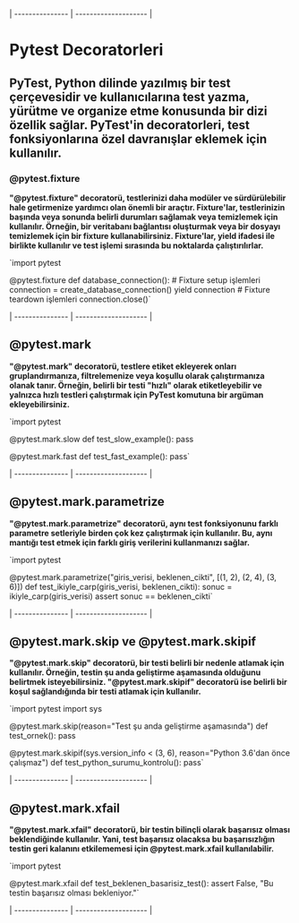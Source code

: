 | --------------- | -------------------- | 

# Pytest Decoratorleri 

## PyTest, Python dilinde yazılmış bir test çerçevesidir ve kullanıcılarına test yazma, yürütme ve organize etme konusunda bir dizi özellik sağlar. PyTest'in decoratorleri, test fonksiyonlarına özel davranışlar eklemek için kullanılır. 

### @pytest.fixture 
**"@pytest.fixture" decoratorü, testlerinizi daha modüler ve sürdürülebilir hale getirmenize yardımcı olan önemli bir araçtır. Fixture'lar, testlerinizin başında veya sonunda belirli durumları sağlamak veya temizlemek için kullanılır. Örneğin, bir veritabanı bağlantısı oluşturmak veya bir dosyayı temizlemek için bir fixture kullanabilirsiniz. Fixture'lar, yield ifadesi ile birlikte kullanılır ve test işlemi sırasında bu noktalarda çalıştırılırlar.**

`import pytest

@pytest.fixture
def database_connection():
    # Fixture setup işlemleri
    connection = create_database_connection()
    yield connection
    # Fixture teardown işlemleri
    connection.close()` 

| --------------- | -------------------- | 

## @pytest.mark 
**"@pytest.mark" decoratorü, testlere etiket ekleyerek onları gruplandırmanıza, filtrelemenize veya koşullu olarak çalıştırmanıza olanak tanır. Örneğin, belirli bir testi "hızlı" olarak etiketleyebilir ve yalnızca hızlı testleri çalıştırmak için PyTest komutuna bir argüman ekleyebilirsiniz.**

`import pytest

@pytest.mark.slow
def test_slow_example():
    pass

@pytest.mark.fast
def test_fast_example():
    pass`

| --------------- | -------------------- | 

## @pytest.mark.parametrize
**"@pytest.mark.parametrize" decoratorü, aynı test fonksiyonunu farklı parametre setleriyle birden çok kez çalıştırmak için kullanılır. Bu, aynı mantığı test etmek için farklı giriş verilerini kullanmanızı sağlar.**

`import pytest

@pytest.mark.parametrize("giris_verisi, beklenen_cikti", [(1, 2), (2, 4), (3, 6)])
def test_ikiyle_carp(giris_verisi, beklenen_cikti):
    sonuc = ikiyle_carp(giris_verisi)
    assert sonuc == beklenen_cikti`

| --------------- | -------------------- |  

## @pytest.mark.skip ve @pytest.mark.skipif
**"@pytest.mark.skip" decoratorü, bir testi belirli bir nedenle atlamak için kullanılır. Örneğin, testin şu anda geliştirme aşamasında olduğunu belirtmek isteyebilirsiniz. "@pytest.mark.skipif" decoratorü ise belirli bir koşul sağlandığında bir testi atlamak için kullanılır.**

`import pytest
 import sys

@pytest.mark.skip(reason="Test şu anda geliştirme aşamasında")
def test_ornek():
    pass

@pytest.mark.skipif(sys.version_info < (3, 6), reason="Python 3.6'dan önce çalışmaz")
def test_python_surumu_kontrolu():
    pass`

| --------------- | -------------------- |  

## @pytest.mark.xfail
**"@pytest.mark.xfail" decoratorü, bir testin bilinçli olarak başarısız olması beklendiğinde kullanılır. Yani, test başarısız olacaksa bu başarısızlığın testin geri kalanını etkilememesi için @pytest.mark.xfail kullanılabilir.**

`import pytest

@pytest.mark.xfail
def test_beklenen_basarisiz_test():
    assert False, "Bu testin başarısız olması bekleniyor."`

| --------------- | -------------------- | 
